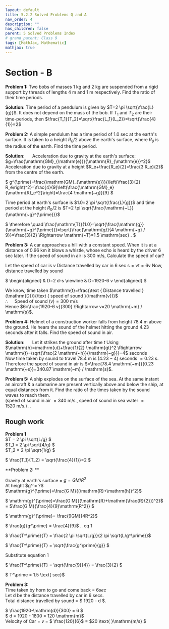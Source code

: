 ```yaml
---
layout: default
title: 5.2.2 Solved Problems Q and A
nav_order: 4
description: ""
has_children: false
parent: 5 Solved Problems Index
# grand_patent: Class 9
tags: [MathJax, Mathematic]
mathjax: true
---
```

# Section - B

**Problem 1:** Two bobs of masses 1 kg and 2 kg are suspended from a rigid support by threads of lengths 4 m and 1 m respectively. Find the ratio of their time periods.

**Solution:** Time period of a pendulum is given by $T=2 \pi \sqrt{\frac{L}{g}}$. It does not depend on the mass of the bob. If $T_1$ and $T_2$ are their time-periods, then $\frac{T_1}{T_2}=\sqrt{\frac{L_1}{L_2}}=\sqrt{\frac{4}{1}}=2$

**Problem 2:** A simple pendulum has a time period of 1.0 sec at the earth's surface. It is taken to a height $R_\theta / 2$ above the earth's surface, where $R_\theta$ is the radius of the earth. Find the time period.

**Solution:** $\quad$ Acceleration due to gravity at the earth's surface: $g=\frac{\mathrm{GM}_{\mathrm{e}}}{\mathrm{R}_{\mathrm{e}}^2}$
Acceleration due to gravity at a height $R_e+\frac{R_e}{2}=\frac{3 R_e}{2}$ from the centre of the earth.

$
g^{\prime}=\frac{\mathrm{GM}_{\mathrm{e}}}{\left(\frac{3}{2} R_e\right)^2}=\frac{4}{9}\left(\frac{\mathrm{GM}_e}{\mathrm{R}_e^2}\right)=\frac{4 \mathrm{~g}}{9}
$


Time period at earth's surface is $1.0=2 \pi \sqrt{\frac{L}{g}}$ and time period at the height $R_0 / 2$ is $T=2 \pi \sqrt{\frac{\mathrm{~L}}{\mathrm{~g}^{\prime}}}$

$
\therefore \quad \frac{\mathrm{T}}{1.0}=\sqrt{\frac{\mathrm{g}}{\mathrm{~g}^{\prime}}}=\sqrt{\frac{\mathrm{g}}{4 \mathrm{~g} / 9}}=\frac{3}{2} \Rightarrow \mathrm{~T}=1.5 \mathrm{sec} .
$

**Problem 3:** A car approaches a hill with a constant speed. When it is at a distance of 0.96 km it blows a whistle, whose echo is heard by the driver 6 sec later. If the speed of sound in air is 300 $\mathrm{m} / \mathrm{s}$, Calculate the speed of car?

Let the speed of car is $v$ Distance travelled by car in 6 sec $\mathrm{s}=\mathrm{vt}=6 \mathrm{v}$
Now, distance travelled by sound

$
\begin{aligned}
& D=2 d-s \newline
& D=1920-6 v
\end{aligned}
$


We know, time taken $\mathrm{t}=\frac{\text { Distance travelled }(\mathrm{D})}{\text { speed of sound }(\mathrm{v})}$  
$\therefore \quad$ Speed of sound $(\mathrm{v})=300 \mathrm{~m} / \mathrm{s}$  
Hence $6=\frac{1920-6 v}{300} \Rightarrow v=20 \mathrm{~m} / \mathrm{s}$.  

**Problem 4:** Helmet of a construction worker falls from height 78.4 m above the ground. He hears the sound of the helmet hitting the ground 4.23 seconds after it falls. Find the speed of sound in air.

**Solution:** $\quad$ Let it strikes the ground after time $t$
Using $\mathrm{h}=\mathrm{ut}+\frac{1}{2} \mathrm{gt}^2 \Rightarrow \mathrm{t}=\sqrt{\frac{2 \mathrm{~h}}{\mathrm{~g}}}=4$ seconds  
Now time taken by sound to travel 78.4 m is $(4.23-4)$ seconds $=0.23 \mathrm{~s}$.  
Therefore the speed of sound in air is $=\frac{78.4 \mathrm{~m}}{0.23 \mathrm{~s}}=340.87 \mathrm{~m} / \mathrm{s}$.  

**Problem 5:** A ship explodes on the surface of the sea. At the same instant an aircraft \& a submarine are present vertically above and below the ship, at equal distances from it. Find the ratio of the times taken by the sound waves to reach them.  
(speed of sound in air $=340 \mathrm{~m} / \mathrm{s}$., speed of sound in sea water $=1520 \mathrm{~m} / \mathrm{s}$.)
..


## Rough work  

**Problem 1**  
$T =  2 \pi \sqrt{L/g} $  
$T_1 = 2 \pi \sqrt{4/g} $  
$T_2 = 2 \pi \sqrt{1/g} $  

$ \frac{T_1}{T_2} = \sqrt{\frac{4}{1}}=2 $

**Problem 2: **

Gravity at earth's surface = $g = GM/R^2$  
At height $g^`= ?$  
$\mathrm{g}^{\prime}=\frac{G M}{(\mathrm{R}+\mathrm{h})^2}$

$ \mathrm{g}^{\prime}=\frac{G M}{(\mathrm{R}+\mathrm{\frac{R}{2}})^2}$ = $\frac{G M}{\frac{4}{9}\mathrm{R^2}}
$

$ \mathrm{g}^{\prime}= \frac{9GM}{4R^2}$

$ \frac{g}{g^\prime} = \frac{4}{9}$ .. eq 1

$ \frac{T^\prime}{T} = \frac{2 \pi \sqrt{L/g}}{2 \pi \sqrt{L/g^\prime}}$

$ \frac{T^\prime}{T} = \sqrt{\frac{g^\prime}{g}} $

Substitute equation 1

$ \frac{T^\prime}{T} = \sqrt{\frac{9}{4}} = \frac{3}{2} $

$ T^\prime = 1.5 \text{ sec}$

**Problem 3:**  
Time taken by horn to go and come back = $6 sec$  
Let d be the distance travelled by car in 6 secs.  
Total distance travelled by sound = $ 1920 - d $.

$ \frac{1920-\mathrm{d}}{300} = 6 $    
$ d = 1920  - 1800 = 120 \mathrm{m}$   
Velocity of Car = $v$ = $ \frac{120}{6}$ = $20 \text{ }\mathrm{m/s} $   


